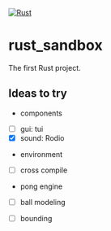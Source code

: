 
[![Rust](https://github.com/takamatsu-shyo/rust_sandbox/actions/workflows/rust.yml/badge.svg?event=push)](https://github.com/takamatsu-shyo/rust_sandbox/actions/workflows/rust.yml)
# rust_sandbox
The first Rust project.

## Ideas to try
- components
- [ ] gui: tui
- [x] sound: Rodio
- environment
- [ ] cross compile
- pong  engine
- [ ] ball modeling
- [ ] bounding

